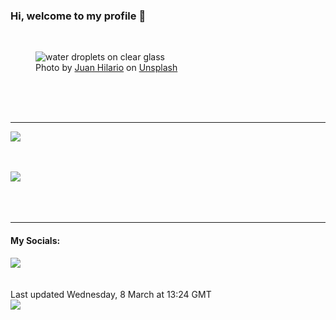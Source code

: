 <h3>Hi, welcome to my profile 👋</h3>

<br />
<figure>
  <img
    src="https://images.unsplash.com/photo-1598374461665-8ec1a26d7bd8?crop=entropy&cs=tinysrgb&fit=max&fm=jpg&ixid=MnwyNzQ3MDB8MHwxfHJhbmRvbXx8fHx8fHx8fDE2NzgyNzg0NDU&ixlib=rb-4.0.3&q=80&w=1080&auto=format"
    alt="water droplets on clear glass" 
  />
  <figcaption>Photo by <a
    href="https://unsplash.com/@juandre?utm_source=Profile%20readme&utm_medium=referral">Juan Hilario</a> on <a
    href="https://unsplash.com/?utm_source=Profile%20readme&utm_medium=referral">Unsplash</a></figcaption>
</figure>




  <br /><br /><br />

<hr />
<img
  src="https://github-readme-stats.vercel.app/api?username=shanelucy&show_icons=true&theme=calm"
/>
<br /><br /><br />

<img 
  src="https://github-readme-stats.vercel.app/api/top-langs/?username=shanelucy&theme=calm"
/>
<br /><br /><br /><br />
<hr />
<h4>My Socials:</h4>
<a href="https://uk.linkedin.com/in/shane-lucy-4735b616a">
  <img
    src="https://img.shields.io/badge/linkedin%20-%230077B5.svg?&style=for-the-badge&logo=linkedin&logoColor=white"
  />
</a>
<br /><br /><br />
Last updated Wednesday, 8 March at 13:24 GMT
<br />
<img
  src="https://github.com/ShaneLucy/ShaneLucy/workflows/README%20build/badge.svg"
/>
